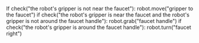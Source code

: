 

If check("the robot's gripper is not near the faucet"):
    robot.move("gripper to the faucet")
if check("the robot's gripper is near the faucet and the robot's gripper is not around the faucet handle"):
    robot.grab("faucet handle")
if check("the robot's gripper is around the faucet handle"):
    robot.turn("faucet right")